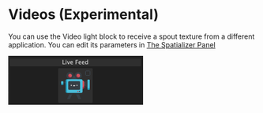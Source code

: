 # Videos (Experimental)

You can use the Video light block to receive a spout texture from a different application. You can edit its parameters in [The Spatializer Panel](the-spatializer.md)

![Live Feed Blocks](../../.gitbook/assets/bento-live-feed-blocks.png)

